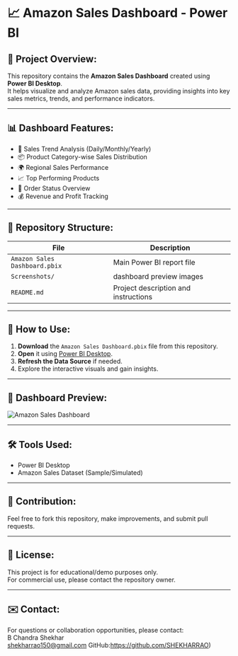 # 📈 Amazon Sales Dashboard - Power BI

## 📝 Project Overview:
This repository contains the **Amazon Sales Dashboard** created using **Power BI Desktop**.  
It helps visualize and analyze Amazon sales data, providing insights into key sales metrics, trends, and performance indicators.

---

## 📊 Dashboard Features:
- 📅 Sales Trend Analysis (Daily/Monthly/Yearly)
- 📦 Product Category-wise Sales Distribution
- 🌍 Regional Sales Performance
- 📈 Top Performing Products
- 🧾 Order Status Overview
- 💰 Revenue and Profit Tracking

---

## 📂 Repository Structure:
| File | Description |
|----|----|
| `Amazon Sales Dashboard.pbix` | Main Power BI report file |
| `Screenshots/` | dashboard preview images|
| `README.md` | Project description and instructions |

---

## 🚀 How to Use:

1. **Download** the `Amazon Sales Dashboard.pbix` file from this repository.
2. **Open** it using [Power BI Desktop](https://powerbi.microsoft.com/desktop/).
3. **Refresh the Data Source** if needed.
4. Explore the interactive visuals and gain insights.

---

## 📸 Dashboard Preview:

![Amazon Sales Dashboard](Screenshots/amazon_dashboard.png)

---

## 🛠️ Tools Used:
- Power BI Desktop
- Amazon Sales Dataset (Sample/Simulated)

---

## 🤝 Contribution:
Feel free to fork this repository, make improvements, and submit pull requests.

---

## 📌 License:
This project is for educational/demo purposes only.  
For commercial use, please contact the repository owner.

---

## ✉️ Contact:
For questions or collaboration opportunities, please contact:  
B Chandra Shekhar  
shekharrao150@gmail.com
GitHub:https://github.com/SHEKHARRAO)

